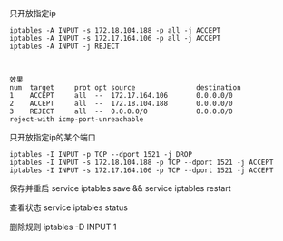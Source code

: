 
只开放指定ip

	iptables -A INPUT -s 172.18.104.188 -p all -j ACCEPT
	iptables -A INPUT -s 172.17.164.106 -p all -j ACCEPT
	iptables -A INPUT -j REJECT



	效果
	num  target     prot opt source               destination
	1    ACCEPT     all  --  172.17.164.106       0.0.0.0/0
	2    ACCEPT     all  --  172.18.104.188       0.0.0.0/0
	3    REJECT     all  --  0.0.0.0/0            0.0.0.0/0           reject-with icmp-port-unreachable





只开放指定ip的某个端口

	iptables -I INPUT -p TCP --dport 1521 -j DROP
	iptables -I INPUT -s 172.18.104.188 -p TCP --dport 1521 -j ACCEPT
	iptables -I INPUT -s 172.17.164.106 -p TCP --dport 1521 -j ACCEPT


保存并重启
service iptables save && service iptables restart


查看状态
service iptables status

删除规则
 iptables -D INPUT 1